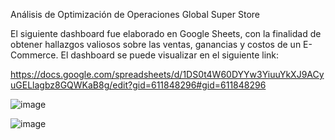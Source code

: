 Análisis de Optimización de Operaciones Global Super Store 

El siguiente dashboard fue elaborado en Google Sheets, con la finalidad de obtener hallazgos valiosos sobre las ventas, ganancias y costos de un E-Commerce. El dashboard se puede visualizar en el siguiente link:

https://docs.google.com/spreadsheets/d/1DS0t4W60DYYw3YiuuYkXJ9ACyuGELlagbz8GQWKaB8g/edit?gid=611848296#gid=611848296


![image](https://github.com/user-attachments/assets/9a3ff576-96d5-43a9-bdc3-ad4de545d204)

![image](https://github.com/user-attachments/assets/b27f9c7e-2634-4e08-aff6-30f9ae4b3cf7)

